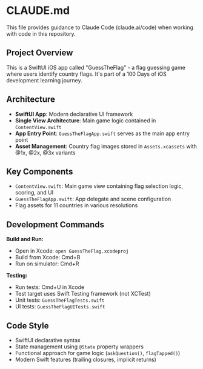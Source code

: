 # CLAUDE.md

This file provides guidance to Claude Code (claude.ai/code) when working with code in this repository.

## Project Overview

This is a SwiftUI iOS app called "GuessTheFlag" - a flag guessing game where users identify country flags. It's part of a 100 Days of iOS development learning journey.

## Architecture

- **SwiftUI App**: Modern declarative UI framework
- **Single View Architecture**: Main game logic contained in `ContentView.swift`
- **App Entry Point**: `GuessTheFlagApp.swift` serves as the main app entry point
- **Asset Management**: Country flag images stored in `Assets.xcassets` with @1x, @2x, @3x variants

## Key Components

- `ContentView.swift`: Main game view containing flag selection logic, scoring, and UI
- `GuessTheFlagApp.swift`: App delegate and scene configuration
- Flag assets for 11 countries in various resolutions

## Development Commands

**Build and Run:**
- Open in Xcode: `open GuessTheFlag.xcodeproj`
- Build from Xcode: Cmd+B
- Run on simulator: Cmd+R

**Testing:**
- Run tests: Cmd+U in Xcode
- Test target uses Swift Testing framework (not XCTest)
- Unit tests: `GuessTheFlagTests.swift`
- UI tests: `GuessTheFlagUITests.swift`

## Code Style

- SwiftUI declarative syntax
- State management using `@State` property wrappers
- Functional approach for game logic (`askQuestion()`, `flagTapped()`)
- Modern Swift features (trailing closures, implicit returns)